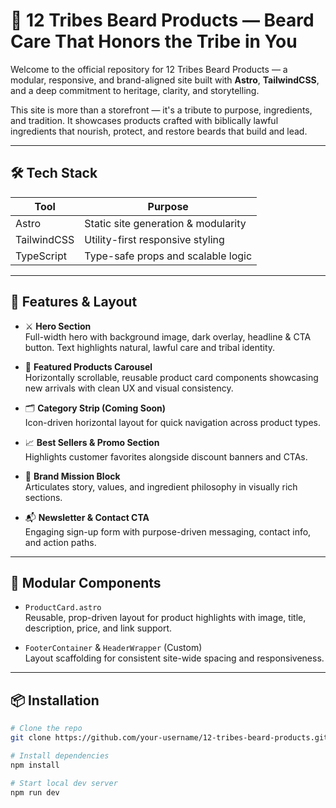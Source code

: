 # 🧔 12 Tribes Beard Products — Beard Care That Honors the Tribe in You

Welcome to the official repository for 12 Tribes Beard Products — a modular, responsive, and brand-aligned site built with **Astro**, **TailwindCSS**, and a deep commitment to heritage, clarity, and storytelling.

This site is more than a storefront — it's a tribute to purpose, ingredients, and tradition. It showcases products crafted with biblically lawful ingredients that nourish, protect, and restore beards that build and lead.

---

## 🛠️ Tech Stack

| Tool          | Purpose                             |
|---------------|--------------------------------------|
| Astro         | Static site generation & modularity |
| TailwindCSS   | Utility-first responsive styling     |
| TypeScript    | Type-safe props and scalable logic  |

---

## 🧱 Features & Layout

- ⚔️ **Hero Section**  
  Full-width hero with background image, dark overlay, headline & CTA button. Text highlights natural, lawful care and tribal identity.

- 🧼 **Featured Products Carousel**  
  Horizontally scrollable, reusable product card components showcasing new arrivals with clean UX and visual consistency.

- 🗂️ **Category Strip (Coming Soon)**  
  Icon-driven horizontal layout for quick navigation across product types.

- 📈 **Best Sellers & Promo Section**  
  Highlights customer favorites alongside discount banners and CTAs.

- 🌿 **Brand Mission Block**  
  Articulates story, values, and ingredient philosophy in visually rich sections.

- 📬 **Newsletter & Contact CTA**  
  Engaging sign-up form with purpose-driven messaging, contact info, and action paths.

---

## 🧩 Modular Components

- `ProductCard.astro`  
  Reusable, prop-driven layout for product highlights with image, title, description, price, and link support.

- `FooterContainer` & `HeaderWrapper` (Custom)  
  Layout scaffolding for consistent site-wide spacing and responsiveness.

---

## 📦 Installation

```bash
# Clone the repo
git clone https://github.com/your-username/12-tribes-beard-products.git

# Install dependencies
npm install

# Start local dev server
npm run dev
